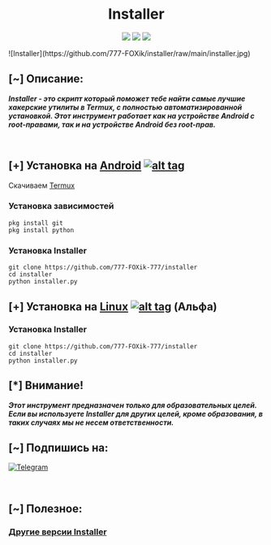 <h1 align="center">Installer</h1>

<p align="center">
  <img src="https://img.shields.io/badge/Версия-2.8.4-cyan?style=flat-square">
  <img src="https://img.shields.io/badge/Написано%20на-Python-blue?style=flat-square">
  <img src="https://img.shields.io/badge/Поддерживается%3F-Да-green?style=flat-square">
</p>
![Installer](https://github.com/777-FOXik/installer/raw/main/installer.jpg)

## [~] Описание:

***Installer - это скрипт который поможет тебе найти самые лучшие хакерские утилиты в Termux,
с полностью автоматизированной установкой. Этот инструмент работает как на устройстве Android с root-правами, так и на устройстве Android без root-прав.***

<br>

## [+] Установка на [Android](https://wikipedia.org/wiki/Android) [![alt tag](https://cdn1.iconfinder.com/data/icons/logotypes/32/android-32.png)](https://fr.wikipedia.org/wiki/Android)
 
Скачиваем [Termux](https://t.me/SYPEXHACK_fail/51)

### Установка зависимостей

```
pkg install git
pkg install python
``` 

### Установка Installer

``` 
git clone https://github.com/777-FOXik-777/installer
cd installer
python installer.py
``` 

## [+] Установка на [Linux](https://wikipedia.org/wiki/Linux) [![alt tag](http://icons.iconarchive.com/icons/dakirby309/simply-styled/32/OS-Linux-icon.png)](https://fr.wikipedia.org/wiki/Linux) (Альфа)

### Установка Installer

```
git clone https://github.com/777-FOXik-777/installer
cd installer
python installer.py
``` 


## [*] Внимание!

***Этот инструмент предназначен только для образовательных целей. Если вы используете Installer для других целей, кроме образования, в таких случаях мы не несем ответственности.***


## [~] Подпишись на:

[![Telegram](https://img.shields.io/badge/Telegram-SYPEXHACK-indigo?style=for-the-badge&logo=telegram)](https://t.me/+1MZLhFv1sMJjZmFi)

<br>

## [~] Полезное:

### [Другие версии Installer](https://github.com/777-FOXik-777/installer/releases)
